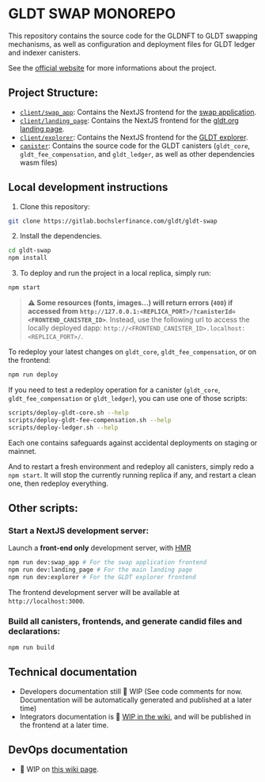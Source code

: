 # GLDT SWAP MONOREPO
This repository contains the source code for the GLDNFT to GLDT swapping mechanisms, as well as configuration and deployment files for GLDT ledger and indexer canisters.

See the [official website](https://gldt.org/) for more informations about the project.

## Project Structure:

- [`client/swap_app`](client/swap_app/): Contains the NextJS frontend for the [swap application](https://app.gldt.org).
- [`client/landing_page`](client/landing_page/): Contains the NextJS frontend for the [gldt.org landing page](https://gldt.org).
- [`client/explorer`](client/explorer): Contains the NextJS frontend for the [GLDT explorer](https://explorer.gldt.org).
- [`canister`](canister/): Contains the source code for the GLDT canisters (`gldt_core`, `gldt_fee_compensation`, and `gldt_ledger`, as well as other dependencies wasm files)

## Local development instructions
1. Clone this repository:
```sh
git clone https://gitlab.bochslerfinance.com/gldt/gldt-swap
```

2. Install the dependencies.
```sh
cd gldt-swap
npm install
```

3. To deploy and run the project in a local replica, simply run:
```sh
npm start
```
> **⚠️ Some resources (fonts, images...) will return errors (`400`) if accessed from `http://127.0.0.1:<REPLICA_PORT>/?canisterId=<FRONTEND_CANISTER_ID>`**. Instead, use the following url to access the locally deployed dapp: `http://<FRONTEND_CANISTER_ID>.localhost:<REPLICA_PORT>/`.

To redeploy your latest changes on `gldt_core`, `gldt_fee_compensation`, or on the frontend:
```sh
npm run deploy
```

If you need to test a redeploy operation for a canister (`gldt_core`, `gldt_fee_compensation` or `gldt_ledger`), you can use one of those scripts:
```sh
scripts/deploy-gldt-core.sh --help
scripts/deploy-gldt-fee-compensation.sh --help
scripts/deploy-ledger.sh --help
```
Each one contains safeguards against accidental deployments on staging or mainnet.

And to restart a fresh environment and redeploy all canisters, simply redo a `npm start`. It will stop the currently running replica if any, and restart a clean one, then redeploy everything.

## Other scripts:

### Start a NextJS development server:
Launch a **front-end only** development server, with [HMR](https://webpack.js.org/concepts/hot-module-replacement/)

```sh
npm run dev:swap_app # For the swap application frontend
npm run dev:landing_page # For the main landing page
npm run dev:explorer # For the GLDT explorer frontend
```
The frontend development server will be available at `http://localhost:3000`.

### Build all canisters, frontends, and generate candid files and declarations:
```sh
npm run build
```

## Technical documentation
- Developers documentation still :construction: WIP (See code comments for now. Documentation will be automatically generated and published at a later time)
- Integrators documentation is :construction: [WIP in the wiki](https://gitlab.bochslerfinance.com/gldt/gldt-swap/-/wikis/home), and will be published in the frontend at a later time.

## DevOps documentation
- :construction: WIP on [this wiki page](https://gitlab.bochslerfinance.com/gldt/gldt-swap/-/wikis/Releases-and-Deployments-process).
